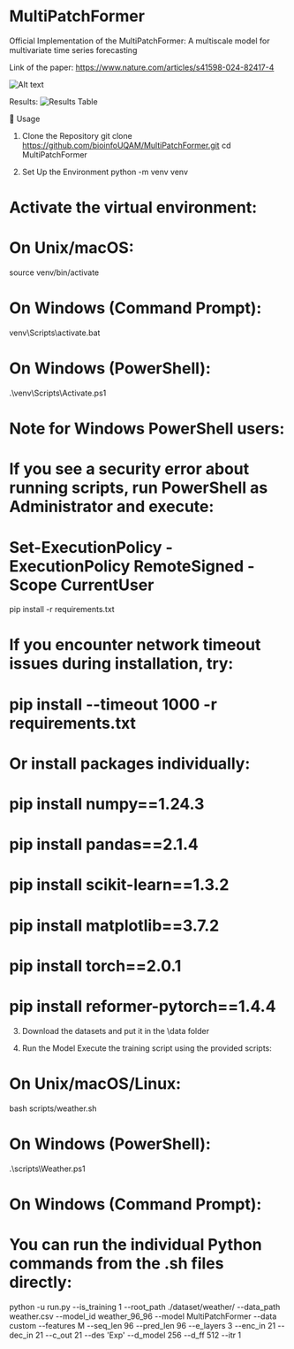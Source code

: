# MultiPatchFormer
Official Implementation of the MultiPatchFormer: A multiscale model for multivariate time series forecasting

Link of the paper:
https://www.nature.com/articles/s41598-024-82417-4


![Alt text](41598_2024_82417_Fig2_HTML.webp)

Results:
![Results Table](MultiPatchFormer_Results.png)

🚀 Usage

1. Clone the Repository
git clone https://github.com/bioinfoUQAM/MultiPatchFormer.git
cd MultiPatchFormer

2. Set Up the Environment
python -m venv venv

# Activate the virtual environment:
# On Unix/macOS:
source venv/bin/activate
# On Windows (Command Prompt):
venv\Scripts\activate.bat
# On Windows (PowerShell):
.\venv\Scripts\Activate.ps1

# Note for Windows PowerShell users:
# If you see a security error about running scripts, run PowerShell as Administrator and execute:
# Set-ExecutionPolicy -ExecutionPolicy RemoteSigned -Scope CurrentUser

pip install -r requirements.txt

# If you encounter network timeout issues during installation, try:
# pip install --timeout 1000 -r requirements.txt
# Or install packages individually:
# pip install numpy==1.24.3
# pip install pandas==2.1.4
# pip install scikit-learn==1.3.2
# pip install matplotlib==3.7.2
# pip install torch==2.0.1
# pip install reformer-pytorch==1.4.4

3. Download the datasets and put it in the \data folder

4. Run the Model
Execute the training script using the provided scripts:

# On Unix/macOS/Linux:
bash scripts/weather.sh

# On Windows (PowerShell):
.\scripts\Weather.ps1

# On Windows (Command Prompt):
# You can run the individual Python commands from the .sh files directly:
python -u run.py --is_training 1 --root_path ./dataset/weather/ --data_path weather.csv --model_id weather_96_96 --model MultiPatchFormer --data custom --features M --seq_len 96 --pred_len 96 --e_layers 3 --enc_in 21 --dec_in 21 --c_out 21 --des 'Exp' --d_model 256 --d_ff 512 --itr 1



